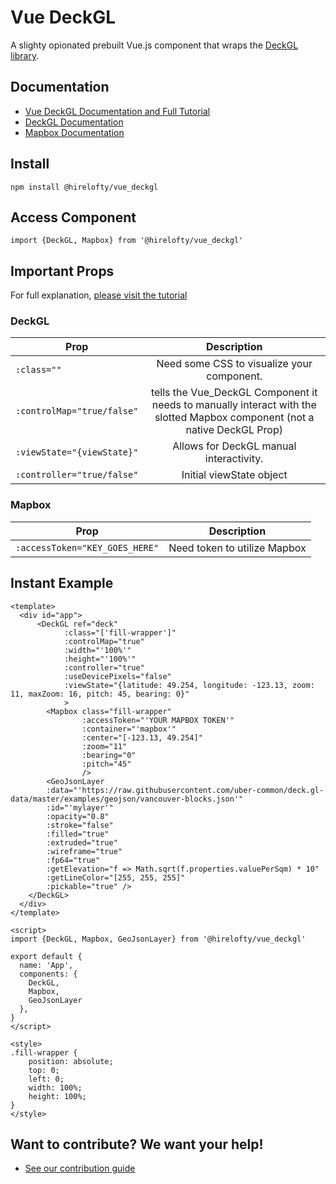 # Vue DeckGL

A slighty opionated prebuilt Vue.js component that wraps the [DeckGL library](https://deck.gl/).

## Documentation
- [Vue DeckGL Documentation and Full Tutorial](https://loftylabs.github.io/vue_deckgl/)
- [DeckGL Documentation](https://deck.gl/docs)
- [Mapbox Documentation](https://docs.mapbox.com/)

## Install

`npm install @hirelofty/vue_deckgl`

## Access Component
`import {DeckGL, Mapbox} from '@hirelofty/vue_deckgl'`

## Important Props

For full explanation, [please visit the tutorial](https://loftylabs.github.io/vue_deckgl/tutorial/settings)

### DeckGL
| Prop        | Description           |
| ------------- |:-------------:| 
| `:class=""`    | Need some CSS to visualize your component.| 
| `:controlMap="true/false"`     | tells the Vue_DeckGL Component it needs to manually interact with the slotted Mapbox component (not a native DeckGL Prop)      |
| `:viewState="{viewState}"` | Allows for DeckGL manual interactivity.    |
| `:controller="true/false"` | Initial viewState object      |

### Mapbox

| Prop        | Description           |
| ------------- |:-------------:|
| `:accessToken="KEY_GOES_HERE"`    | Need token to utilize Mapbox |

## Instant Example

```
<template>
  <div id="app">
      <DeckGL ref="deck"
            :class="['fill-wrapper']"
            :controlMap="true"
            :width="'100%'"
            :height="'100%'"
            :controller="true"
            :useDevicePixels="false"
            :viewState="{latitude: 49.254, longitude: -123.13, zoom: 11, maxZoom: 16, pitch: 45, bearing: 0}"
            >
        <Mapbox class="fill-wrapper" 
                :accessToken="'YOUR MAPBOX TOKEN'"      
                :container="'mapbox'"           
                :center="[-123.13, 49.254]"
                :zoom="11"
                :bearing="0"
                :pitch="45"
                />
        <GeoJsonLayer 
        :data="'https://raw.githubusercontent.com/uber-common/deck.gl-data/master/examples/geojson/vancouver-blocks.json'"             
        :id="'mylayer'"
        :opacity="0.8"
        :stroke="false"
        :filled="true"
        :extruded="true"
        :wireframe="true"
        :fp64="true"
        :getElevation="f => Math.sqrt(f.properties.valuePerSqm) * 10"
        :getLineColor="[255, 255, 255]"
        :pickable="true" />
    </DeckGL>
  </div>
</template>

<script>
import {DeckGL, Mapbox, GeoJsonLayer} from '@hirelofty/vue_deckgl'

export default {
  name: 'App',
  components: {
    DeckGL,
    Mapbox,
    GeoJsonLayer
  }, 
}
</script>

<style>
.fill-wrapper {
    position: absolute;
    top: 0;
    left: 0;
    width: 100%;
    height: 100%;
}
</style>
```

## Want to contribute? We want your help!

- [See our contribution guide](https://loftylabs.github.io/vue_deckgl/contribution/how_to_contribute)